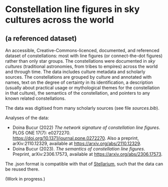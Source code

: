 # Constellation line figures in sky cultures across the world
## (a referenced dataset)


An accessible, Creative-Commons-licenced, documented, and referenced dataset of constellations: most with line figures (or connect-the-dot figures) rather than only star groups. The constellations were documented in _sky cultures_ (traditional astronomies, from tribes to empires) across the world and through time. The data includes culture metadata and scholarly sources. The constellations are grouped by culture and annotated with names, text on the degree of certainty in its identification, a description (usually about practical usage or mythological themes for the constellation in that culture), the semantics of the constellation, and pointers to any known related constellations.

The data was digitised from many scholarly sources (see file _sources.bib_).

Analyses of the data:

- Doina Bucur (2022) _The network signature of constellation line figures_. PLOS ONE 17(7): e0272270. <https://doi.org/10.1371/journal.pone.0272270>. Also a preprint, arXiv:2110.12329, available at <https://arxiv.org/abs/2110.12329>.
- Doina Bucur (2023). _The semantics of constellation line figures_. Preprint, arXiv:2306.17573, available at <https://arxiv.org/abs/2306.17573>.

The .json format is compatible with that of [Stellarium](https://github.com/Stellarium/stellarium-skycultures), such that the data can be reused there.

(Work in progress.)